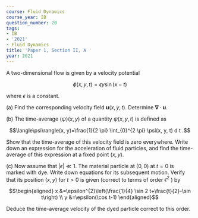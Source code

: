 ```yaml
---
course: Fluid Dynamics
course_year: IB
question_number: 20
tags:
- IB
- '2021'
- Fluid Dynamics
title: 'Paper 1, Section II, A '
year: 2021
---
```




A two-dimensional flow is given by a velocity potential

$$\phi(x, y, t)=\epsilon y \sin (x-t)$$

where $\epsilon$ is a constant.

(a) Find the corresponding velocity field $\mathbf{u}(x, y, t)$. Determine $\boldsymbol{\nabla} \cdot \mathbf{u}$.

(b) The time-average $\langle\psi\rangle(x, y)$ of a quantity $\psi(x, y, t)$ is defined as

$$\langle\psi\rangle(x, y)=\frac{1}{2 \pi} \int_{0}^{2 \pi} \psi(x, y, t) d t .$$

Show that the time-average of this velocity field is zero everywhere. Write down an expression for the acceleration of fluid particles, and find the time-average of this expression at a fixed point $(x, y)$.

(c) Now assume that $|\epsilon| \ll 1$. The material particle at $(0,0)$ at $t=0$ is marked with dye. Write down equations for its subsequent motion. Verify that its position $(x, y)$ for $t>0$ is given (correct to terms of order $\epsilon^{2}$ ) by

$$\begin{aligned}
x &=\epsilon^{2}\left(\frac{1}{4} \sin 2 t+\frac{t}{2}-\sin t\right) \\
y &=\epsilon(\cos t-1)
\end{aligned}$$

Deduce the time-average velocity of the dyed particle correct to this order.